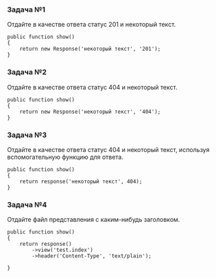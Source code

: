 ### Задача №1

Отдайте в качестве ответа статус 201 и некоторый текст.

    public function show()
    {
        return new Response('некоторый текст', '201');
    }

### Задача №2

Отдайте в качестве ответа статус 404 и некоторый текст.

    public function show()
    {
        return new Response('некоторый текст', '404');
    }

### Задача №3

Отдайте в качестве ответа статус 404 и некоторый текст,
используя вспомогательную функцию для ответа.

    public function show()
    {
        return response('некоторый текст', 404);
    }

### Задача №4

Отдайте файл представления с каким-нибудь заголовком.

    public function show()
    {
        return response()
            ->view('test.index')
            ->header('Content-Type', 'text/plain');

    }